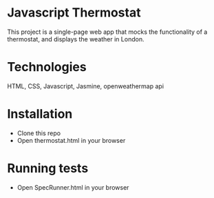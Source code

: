# Javascript Thermostat

This project is a single-page web app that mocks the functionality of a thermostat, and displays the weather in London.

# Technologies

HTML, CSS, Javascript, Jasmine, openweathermap api

# Installation

- Clone this repo
- Open thermostat.html in your browser

# Running tests

- Open SpecRunner.html in your browser
